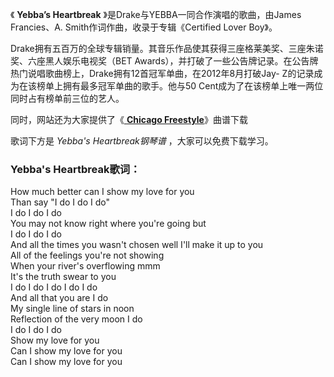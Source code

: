 

《 **Yebba’s Heartbreak** 》是Drake与YEBBA一同合作演唱的歌曲，由James Francies、A.
Smith作词作曲，收录于专辑《Certified Lover Boy》。

Drake拥有五百万的全球专辑销量。其音乐作品使其获得三座格莱美奖、三座朱诺奖、六座黑人娱乐电视奖（BET
Awards），并打破了一些公告牌记录。在公告牌热门说唱歌曲榜上，Drake拥有12首冠军单曲，在2012年8月打破Jay-
Z的记录成为在该榜单上拥有最多冠军单曲的歌手。他与50 Cent成为了在该榜单上唯一两位同时占有榜单前三位的艺人。

同时，网站还为大家提供了《[ **Chicago Freestyle**](Music-11669-Chicago-Freestyle-Drake.html
"Chicago Freestyle")》曲谱下载

歌词下方是 _Yebba's Heartbreak钢琴谱_ ，大家可以免费下载学习。

### Yebba's Heartbreak歌词：

How much better can I show my love for you  
Than say &quot;I do I do I do&quot;  
I do I do I do  
You may not know right where you&apos;re going but  
I do I do I do  
And all the times you wasn&apos;t chosen well I&apos;ll make it up to you  
All of the feelings you&apos;re not showing  
When your river&apos;s overflowing mmm  
It&apos;s the truth swear to you  
I do I do I do I do I do  
And all that you are I do  
My single line of stars in noon  
Reflection of the very moon I do  
I do I do I do  
Show my love for you  
Can I show my love for you  
Can I show my love for you

